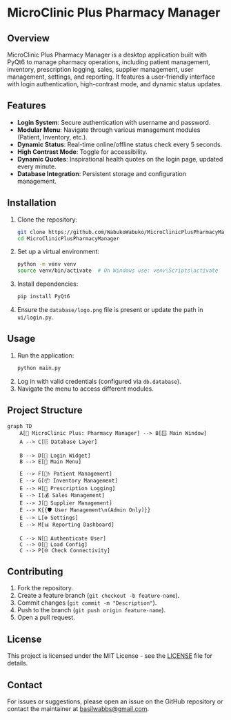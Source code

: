 # MicroClinic Plus Pharmacy Manager

## Overview
MicroClinic Plus Pharmacy Manager is a desktop application built with PyQt6 to manage pharmacy operations, including patient management, inventory, prescription logging, sales, supplier management, user management, settings, and reporting. It features a user-friendly interface with login authentication, high-contrast mode, and dynamic status updates.

## Features
- **Login System**: Secure authentication with username and password.
- **Modular Menu**: Navigate through various management modules (Patient, Inventory, etc.).
- **Dynamic Status**: Real-time online/offline status check every 5 seconds.
- **High Contrast Mode**: Toggle for accessibility.
- **Dynamic Quotes**: Inspirational health quotes on the login page, updated every minute.
- **Database Integration**: Persistent storage and configuration management.

## Installation
1. Clone the repository:
   ```bash
   git clone https://github.com/WabukoWabuko/MicroClinicPlusPharmacyManager.git
   cd MicroClinicPlusPharmacyManager
   ```
2. Set up a virtual environment:
   ```bash
   python -m venv venv
   source venv/bin/activate  # On Windows use: venv\Scripts\activate
   ```
3. Install dependencies:
   ```bash
   pip install PyQt6
   ```
4. Ensure the `database/logo.png` file is present or update the path in `ui/login.py`.

## Usage
1. Run the application:
   ```bash
   python main.py
   ```
2. Log in with valid credentials (configured via `db.database`).
3. Navigate the menu to access different modules.

## Project Structure
```
graph TD
    A[💊 MicroClinic Plus: Pharmacy Manager] --> B[🪟 Main Window]
    A --> C[🗄️ Database Layer]
    
    B --> D[🔐 Login Widget]
    B --> E[📂 Main Menu]

    E --> F[🧑‍⚕️ Patient Management]
    E --> G[📦 Inventory Management]
    E --> H[📝 Prescription Logging]
    E --> I[💰 Sales Management]
    E --> J[🚚 Supplier Management]
    E --> K{{🛡️ User Management\n(Admin Only)}}
    E --> L[⚙️ Settings]
    E --> M[📊 Reporting Dashboard]

    C --> N[🔑 Authenticate User]
    C --> O[📁 Load Config]
    C --> P[🌐 Check Connectivity]
```

## Contributing
1. Fork the repository.
2. Create a feature branch (`git checkout -b feature-name`).
3. Commit changes (`git commit -m "Description"`).
4. Push to the branch (`git push origin feature-name`).
5. Open a pull request.

## License
This project is licensed under the MIT License - see the [LICENSE](LICENSE) file for details.

## Contact
For issues or suggestions, please open an issue on the GitHub repository or contact the maintainer at basilwabbs@gmail.com.

